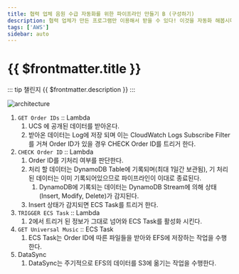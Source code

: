 ```yaml
---
title: 협력 업체 음원 수급 자동화를 위한 파이프라인 만들기 B (구성하기)
description: 협력 업체가 만든 프로그램만 이용해서 받을 수 있다! 이것을 자동화 해봅시다
tags: ['AWS']
sidebar: auto
---
```


# {{ $frontmatter.title }}

::: tip 챌린지
{{ $frontmatter.description }}
:::

![architecture](~@img/universal-music-pipeline/1-universal_final_pipeline.png)

1. `GET Order IDs` :: Lambda
    1. UCS 에 공개된 데이터를 받아온다.
    2. 받아온 데이터는 Log에 저장 되며 이는 CloudWatch Logs Subscribe Filter를 거쳐 Order ID가 있을 경우 CHECK Order ID를 트리거 한다.
2. `CHECK Order ID` :: Lambda
    1. Order ID를 기처리 여부를 판단한다. 
    2. 처리 할 데이터는 DynamoDB Table에 기록되며(최대 1일간 보관됨), 기 처리된 데이터는 이미 기록되어있으므로 파이프라인이 이대로 종료된다.
        1. DynamoDB에 기록되는 데이터는 DynamoDB Stream에 의해 상태(Insert, Modify, Delete)가 감지된다. 
    3. Insert 상태가 감지되면 ECS Task를 트리거 한다.
3. `TRIGGER ECS Task` :: Lambda
    1. 2에서 트리거 된 정보가 그대로 넘어와 ECS Task를 활성화 시킨다.
4. `GET Universal Music` :: ECS Task
    1. ECS Task는 Order ID에 따른 파일들을 받아와 EFS에 저장하는 작업을 수행한다.
5. DataSync
    1. DataSync는 주기적으로 EFS의 데이터를 S3에 옮기는 작업을 수행한다.